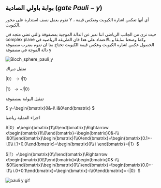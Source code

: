 ##  بوابة باولي الصادية  ($gate$ $Pauli-y$)

تقوم بعمل نصف استدارة على محور Y ، أي أنها تعكس اشارة الكيوبت وتعكس قيمة الكيوبت.
  



 حيث نرى من الجانب الرياضي اننا نعبر عن الدالة الموجية بمصفوفة والتي تعني متجه في complex plane وكما وضحنا سابقا و بالاعتماد على هذا فان الطريقة الرياضية في الحصول عكس اشارة الكيوبت وعكس قيمة الكيوبت تحتاج منا ان نقوم بضرب مصفوفة دالة الموجة في مصفوفة y 

  ![Bloch_sphere_pauli_y](~/images/Bloch_sphere_pauli_y1.png)



تمثيل ديراك

$|0〉\rightarrow  i|1〉$

$|1〉\rightarrow -i|0〉$

تمثيل البوابة بمصفوفة 

$ y=\begin{bmatrix}0&-i\\ i&0\end{bmatrix} $

اجراء العملية رياضيا 

$|0〉=\begin{bmatrix}1\\0\end{bmatrix}\Rightarrow x\begin{bmatrix}1\\0\end{bmatrix}=\begin{bmatrix}0&-i\\ i&0\\\end{bmatrix}\begin{bmatrix}1\\0\end{bmatrix}=\begin{bmatrix}0.1+-i.0\\ i.1+0.0\end{bmatrix}=\begin{bmatrix}0\\ i \end{bmatrix}=i|1〉$

$|1〉=\begin{bmatrix}0\\1\end{bmatrix}\Rightarrow x\begin{bmatrix}0\\1\end{bmatrix}=\begin{bmatrix}0&-i\\ i&0\\\end{bmatrix}\begin{bmatrix}0\\1\end{bmatrix}=\begin{bmatrix}0.0+-i.1\\ i.0+0.1\end{bmatrix}=\begin{bmatrix}-i\\0\end{bmatrix}=-i|0〉$


  <!-- ![pauli y](~/images/Pauli-y2.png) -->

 ![pauli y gif](~/images/pauliyG.gif)
